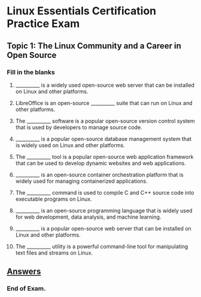 <link rel="stylesheet" type="text/css" href="../../../style.css">

# Linux Essentials Certification Practice Exam

## Topic 1: The Linux Community and a Career in Open Source

### Fill in the blanks

1. __________ is a widely used open-source web server that can be installed on Linux and other platforms.

2. LibreOffice is an open-source __________ suite that can run on Linux and other platforms.

3. The __________ software is a popular open-source version control system that is used by developers to manage source code.

4. __________ is a popular open-source database management system that is widely used on Linux and other platforms.

5. The __________ tool is a popular open-source web application framework that can be used to develop dynamic websites and web applications.

6. __________ is an open-source container orchestration platform that is widely used for managing containerized applications.

7. The __________ command is used to compile C and C++ source code into executable programs on Linux.

8. __________ is an open-source programming language that is widely used for web development, data analysis, and machine learning.

9. __________ is a popular open-source web server that can be installed on Linux and other platforms.

10. The __________ utility is a powerful command-line tool for manipulating text files and streams on Linux.


## [Answers](exam2-a.md)

### End of Exam.


